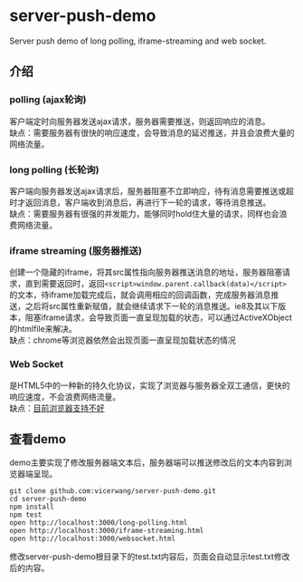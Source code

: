 # server-push-demo
Server push demo of long polling, iframe-streaming and web socket.

## 介绍

### polling (ajax轮询)
客户端定时向服务器发送ajax请求，服务器需要推送，则返回响应的消息。<br>
缺点：需要服务器有很快的响应速度，会导致消息的延迟推送，并且会浪费大量的网络流量。

### long polling (长轮询)
客户端向服务器发送ajax请求后，服务器阻塞不立即响应，待有消息需要推送或超时才返回消息，客户端收到消息后，再进行下一轮的请求，等待消息推送。<br>
缺点：需要服务器有很强的并发能力，能够同时hold住大量的请求，同样也会浪费网络流量。

### iframe streaming (服务器推送)
创建一个隐藏的iframe，将其src属性指向服务器推送消息的地址，服务器阻塞请求，直到需要返回时，返回`<script>window.parent.callback(data)</script>`的文本，待iframe加载完成后，就会调用相应的回调函数，完成服务器消息推送，之后将src属性重新赋值，就会继续请求下一轮的消息推送。ie8及其以下版本，阻塞iframe请求，会导致页面一直呈现加载的状态，可以通过ActiveXObject的htmlfile来解决。<br>
缺点：chrome等浏览器依然会出现页面一直呈现加载状态的情况

### Web Socket
是HTML5中的一种新的持久化协议，实现了浏览器与服务器全双工通信，更快的响应速度，不会浪费网络流量。<br>
缺点：[目前浏览器支持不好](http://caniuse.com/#search=WebSocket)

## 查看demo
demo主要实现了修改服务器端文本后，服务器端可以推送修改后的文本内容到浏览器端呈现。

```
git clone github.com:vicerwang/server-push-demo.git
cd server-push-demo
npm install
npm test
open http://localhost:3000/long-polling.html
open http://localhost:3000/iframe-streaming.html
open http://localhost:3000/websocket.html
```
修改server-push-demo根目录下的test.txt内容后，页面会自动显示test.txt修改后的内容。
